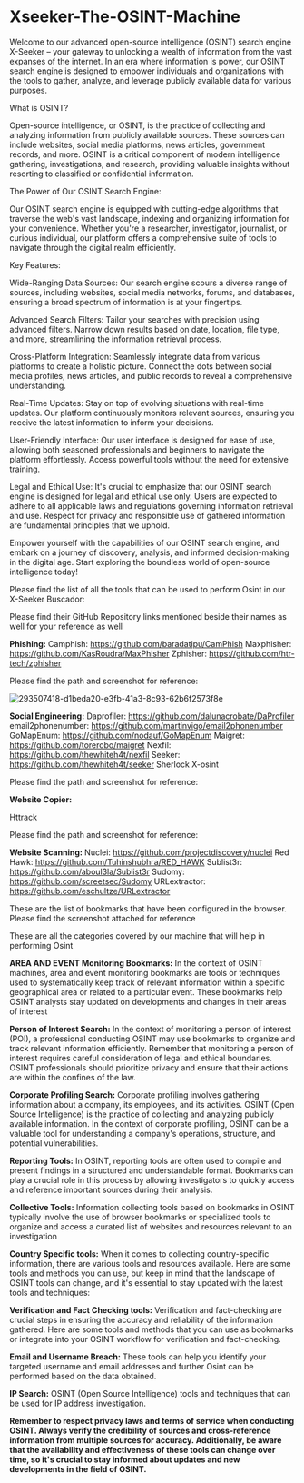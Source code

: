 # Xseeker-The-OSINT-Machine
Welcome to our advanced open-source intelligence (OSINT) search engine X-Seeker – your gateway to unlocking a wealth of information from the vast expanses of the internet. In an era where information is power, our OSINT search engine is designed to empower individuals and organizations with the tools to gather, analyze, and leverage publicly available data for various purposes.

What is OSINT?

Open-source intelligence, or OSINT, is the practice of collecting and analyzing information from publicly available sources. These sources can include websites, social media platforms, news articles, government records, and more. OSINT is a critical component of modern intelligence gathering, investigations, and research, providing valuable insights without resorting to classified or confidential information.

The Power of Our OSINT Search Engine:

Our OSINT search engine is equipped with cutting-edge algorithms that traverse the web's vast landscape, indexing and organizing information for your convenience. Whether you're a researcher, investigator, journalist, or curious individual, our platform offers a comprehensive suite of tools to navigate through the digital realm efficiently.

Key Features:

Wide-Ranging Data Sources: Our search engine scours a diverse range of sources, including websites, social media networks, forums, and databases, ensuring a broad spectrum of information is at your fingertips.

Advanced Search Filters: Tailor your searches with precision using advanced filters. Narrow down results based on date, location, file type, and more, streamlining the information retrieval process.

Cross-Platform Integration: Seamlessly integrate data from various platforms to create a holistic picture. Connect the dots between social media profiles, news articles, and public records to reveal a comprehensive understanding.

Real-Time Updates: Stay on top of evolving situations with real-time updates. Our platform continuously monitors relevant sources, ensuring you receive the latest information to inform your decisions.

User-Friendly Interface: Our user interface is designed for ease of use, allowing both seasoned professionals and beginners to navigate the platform effortlessly. Access powerful tools without the need for extensive training.

Legal and Ethical Use: It's crucial to emphasize that our OSINT search engine is designed for legal and ethical use only. Users are expected to adhere to all applicable laws and regulations governing information retrieval and use. Respect for privacy and responsible use of gathered information are fundamental principles that we uphold.

Empower yourself with the capabilities of our OSINT search engine, and embark on a journey of discovery, analysis, and informed decision-making in the digital age. Start exploring the boundless world of open-source intelligence today!

Please find the list of all the tools that can be used to perform Osint in our X-Seeker Buscador:

Please find their GitHub Repository links mentioned beside their names as well for your reference as well

**Phishing:**
Camphish: https://github.com/baradatipu/CamPhish
Maxphisher: https://github.com/KasRoudra/MaxPhisher
Zphisher: https://github.com/htr-tech/zphisher

Please find the path and screenshot for reference:
    
![293507418-d1beda20-e3fb-41a3-8c93-62b6f2573f8e](https://github.com/Furqan74/Xseeker-The-OSINT-Machine/assets/54634690/b6c62502-a933-4202-abae-230f3e0ef604)

**Social Engineering:**
Daprofiler: https://github.com/dalunacrobate/DaProfiler
email2phonenumber: https://github.com/martinvigo/email2phonenumber
GoMapEnum: https://github.com/nodauf/GoMapEnum
Maigret: https://github.com/torerobo/maigret
Nexfil: https://github.com/thewhiteh4t/nexfil
Seeker: https://github.com/thewhiteh4t/seeker
Sherlock
X-osint

Please find the path and screenshot for reference:

**Website Copier:**

Httrack

Please find the path and screenshot for reference:


**Website Scanning:**
Nuclei: https://github.com/projectdiscovery/nuclei
Red Hawk: https://github.com/Tuhinshubhra/RED_HAWK
Sublist3r: https://github.com/aboul3la/Sublist3r
Sudomy: https://github.com/screetsec/Sudomy
URLextractor: https://github.com/eschultze/URLextractor

These are the list of bookmarks that have been configured in the browser. Please find the screenshot attached for reference


These are all the categories covered by our machine that will help in performing Osint


**AREA AND EVENT Monitoring Bookmarks:**
In the context of OSINT machines, area and event monitoring bookmarks are tools or techniques used to systematically keep track of relevant information within a specific geographical area or related to a particular event. These bookmarks help OSINT analysts stay updated on developments and changes in their areas of interest


**Person of Interest Search:**
In the context of monitoring a person of interest (POI), a professional conducting OSINT may use bookmarks to organize and track relevant information efficiently.
Remember that monitoring a person of interest requires careful consideration of legal and ethical boundaries. OSINT professionals should prioritize privacy and ensure that their actions are within the confines of the law.


**Corporate Profiling Search:**
Corporate profiling involves gathering information about a company, its employees, and its activities. OSINT (Open Source Intelligence) is the practice of collecting and analyzing publicly available information. In the context of corporate profiling, OSINT can be a valuable tool for understanding a company's operations, structure, and potential vulnerabilities.


**Reporting Tools:**
In OSINT, reporting tools are often used to compile and present findings in a structured and understandable format. Bookmarks can play a crucial role in this process by allowing investigators to quickly access and reference important sources during their analysis.


**Collective Tools:**
Information collecting tools based on bookmarks in OSINT typically involve the use of browser bookmarks or specialized tools to organize and access a curated list of websites and resources relevant to an investigation


**Country Specific tools:**
When it comes to collecting country-specific information, there are various tools and resources available. Here are some tools and methods you can use, but keep in mind that the landscape of OSINT tools can change, and it's essential to stay updated with the latest tools and techniques:


**Verification and Fact Checking tools:**
Verification and fact-checking are crucial steps in ensuring the accuracy and reliability of the information gathered. Here are some tools and methods that you can use as bookmarks or integrate into your OSINT workflow for verification and fact-checking.

**Email and Username Breach:**
These tools can help you identify your targeted username and email addresses and further Osint can be performed based on the data obtained.


**IP Search:**
OSINT (Open Source Intelligence) tools and techniques that can be used for IP address investigation.


**Remember to respect privacy laws and terms of service when conducting OSINT. Always verify the credibility of sources and cross-reference information from multiple sources for accuracy. Additionally, be aware that the availability and effectiveness of these tools can change over time, so it's crucial to stay informed about updates and new developments in the field of OSINT.**


